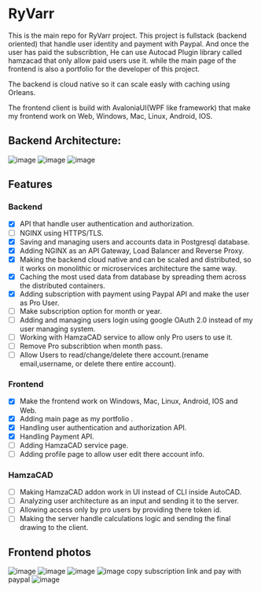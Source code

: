 # RyVarr
This is the main repo for RyVarr project.
This project is fullstack (backend oriented) that handle user identity and payment with Paypal. And once the user has paid the subscribtion, He can use Autocad Plugin library called hamzacad that only allow paid users use it. while the main page of the frontend is also a portfolio for the developer of this project.

The backend is cloud native so it can scale easly with caching using Orleans.

The frontend client is build with AvaloniaUI(WPF like framework) that make my frontend work on Web, Windows, Mac, Linux, Android, IOS.
## Backend Architecture:
![image](https://github.com/RayanFarhat/RyVarr/assets/100049997/149dc50c-c4a0-4b81-b085-b06537c1e873)
![image](https://github.com/RayanFarhat/RyVarr/assets/100049997/adfc0eaf-50c1-455d-b28d-d3343f73e20a)
![image](https://github.com/RayanFarhat/RyVarr/assets/100049997/55ea845f-3894-4db2-85c5-f701d9ed6e1a)
## Features
### Backend
- [X] API that handle user authentication and authorization.
- [ ] NGINX using HTTPS/TLS.
- [X] Saving and managing users and accounts data in Postgresql database.
- [X] Adding NGINX as an API Gateway, Load Balancer and Reverse Proxy.
- [X] Making the backend cloud native and can be scaled and distributed, so it works on monolithic or microservices architecture the same way.
- [X] Caching the most used data from database by spreading them across the distributed containers.
- [X] Adding subscription with payment using Paypal API and make the user as Pro User.
- [ ] Make subscription option for month or year.
- [ ] Adding and managing users login using google OAuth 2.0 instead of my user managing system.
- [ ] Working with HamzaCAD service to allow only Pro users to use it.
- [ ] Remove Pro subscribtion when month pass.
- [ ] Allow Users to read/change/delete there account.(rename email,username, or delete there entire account).
### Frontend
- [X] Make the frontend work on Windows, Mac, Linux, Android, IOS and Web.
- [X] Adding main page as my portfolio .
- [X] Handling user authentication and authorization API.
- [X] Handling Payment API.
- [ ] Adding HamzaCAD service page.
- [ ] Adding profile page to allow user edit there account info.
### HamzaCAD
- [ ] Making HamzaCAD addon work in UI instead of CLI inside AutoCAD.
- [ ] Analyzing user architecture as an input and sending it to the server.
- [ ] Allowing access only by pro users by providing there token id.
- [ ] Making the server handle calculations logic and sending the final drawing to the client.

## Frontend photos
![image](https://github.com/RayanFarhat/RyVarr/assets/100049997/f19d29ff-7770-4d4b-912f-2ecaa27b60d1)
![image](https://github.com/RayanFarhat/RyVarr/assets/100049997/4e46a156-ffa0-46a9-a9c6-966ee08236bb)
![image](https://github.com/RayanFarhat/RyVarr/assets/100049997/c5592ecc-17f8-4b97-a5fc-329c0f21fa30)
![image](https://github.com/RayanFarhat/RyVarr/assets/100049997/2bedb91e-2ded-4f4b-b999-933dceb4e8fa)
copy subscription link and pay with paypal
![image](https://github.com/RayanFarhat/RyVarr/assets/100049997/def0b81b-8505-4ca3-a208-3e1429d7197d)




